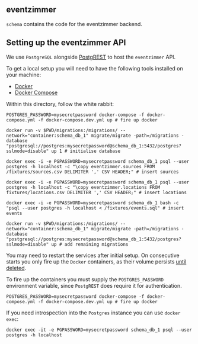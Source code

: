 eventzimmer
-----------

`schema` contains the code for the eventzimmer backend.

## Setting up the eventzimmer API

We use `PostgreSQL` alongside [PostgREST](http://postgrest.org) to host the `eventzimmer` API.

To get a local setup you will need to have the following tools installed on your machine:

- [Docker](https://www.docker.com/)
- [Docker Compose](https://docs.docker.com/compose/)

Within this directory, follow the white rabbit:
```
POSTGRES_PASSWORD=mysecretpassword docker-compose -f docker-compose.yml -f docker-compose.dev.yml up # fire up docker

docker run -v $PWD/migrations:/migrations/ --network="container:schema_db_1" migrate/migrate -path=/migrations -database "postgresql://postgres:mysecretpassword@schema_db_1:5432/postgres?sslmode=disable" up 1 # initialise database

docker exec -i -e PGPASSWORD=mysecretpassword schema_db_1 psql --user postgres -h localhost -c "\copy eventzimmer.sources FROM /fixtures/sources.csv DELIMITER ',' CSV HEADER;" # insert sources

docker exec -i -e PGPASSWORD=mysecretpassword schema_db_1 psql --user postgres -h localhost -c "\copy eventzimmer.locations FROM fixtures/locations.csv DELIMITER ',' CSV HEADER;" # insert locations

docker exec -i -e PGPASSWORD=mysecretpassword schema_db_1 bash -c "psql --user postgres -h localhost < /fixtures/events.sql" # insert events

docker run -v $PWD/migrations:/migrations/ --network="container:schema_db_1" migrate/migrate -path=/migrations -database "postgresql://postgres:mysecretpassword@schema_db_1:5432/postgres?sslmode=disable" up # add remaining migrations
```

You may need to restart the services after initial setup. On consecutive starts you only fire up the `Docker` containers, as their volume persists [until deleted](https://docs.docker.com/compose/reference/down/).

To fire up the containers you must supply the `POSTGRES_PASSWORD` environment variable, since `PostgREST` does require it for authentication.

```
POSTGRES_PASSWORD=mysecretpassword docker-compose -f docker-compose.yml -f docker-compose.dev.yml up # fire up docker
```

If you need introspection into the `Postgres` instance you can use `docker exec`:

```
docker exec -it -e PGPASSWORD=mysecretpassword schema_db_1 psql --user postgres -h localhost
```
